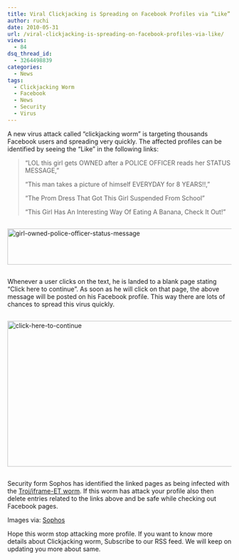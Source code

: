 ```yaml
---
title: Viral Clickjacking is Spreading on Facebook Profiles via “Like”
author: ruchi
date: 2010-05-31
url: /viral-clickjacking-is-spreading-on-facebook-profiles-via-like/
views:
  - 84
dsq_thread_id:
  - 3264498839
categories:
  - News
tags:
  - Clickjacking Worm
  - Facebook
  - News
  - Security
  - Virus
---
```

A new virus attack called “clickjacking worm” is targeting thousands Facebook users and spreading very quickly. The affected profiles can be identified by seeing the “Like” in the following links:

> “LOL this girl gets OWNED after a POLICE OFFICER reads her STATUS MESSAGE,”
> 
> “This man takes a picture of himself EVERYDAY for 8 YEARS!!,”
> 
> “The Prom Dress That Got This Girl Suspended From School”
> 
> “This Girl Has An Interesting Way Of Eating A Banana, Check It Out!”

<img class="wp-image-50427" style="float: none;margin: 15px auto;border: 0px" src="http://cdn.devilsworkshop.org/files/2010/05/girlownedpoliceofficerstatusmessage.jpg" border="0" alt="girl-owned-police-officer-status-message" width="506" height="81" />

Whenever a user clicks on the text, he is landed to a blank page stating “Click here to continue”. As soon as he will click on that page, the above message will be posted on his Facebook profile. This way there are lots of chances to spread this virus quickly.

<img style="float: none;margin: 15px auto;border: 0px" src="http://cdn.devilsworkshop.org/files/2010/05/clickheretocontinue.jpg" border="0" alt="click-here-to-continue" width="506" height="327" />

Security form Sophos has identified the linked pages as being infected with the <a href="http://www.sophos.com/security/analyses/viruses-and-spyware/trojiframeet.html" onclick="_gaq.push(['_trackEvent', 'outbound-article', 'http://www.sophos.com/security/analyses/viruses-and-spyware/trojiframeet.html', 'Troj/iframe-ET worm']);" >Troj/iframe-ET worm</a>. If this worm has attack your profile also then delete entries related to the links above and be safe while checking out Facebook pages.

Images via: <a href="http://www.sophos.com/blogs/gc/g/2010/05/31/viral-clickjacking-like-worm-hits-facebook-users/" onclick="_gaq.push(['_trackEvent', 'outbound-article', 'http://www.sophos.com/blogs/gc/g/2010/05/31/viral-clickjacking-like-worm-hits-facebook-users/', 'Sophos']);" >Sophos</a>

Hope this worm stop attacking more profile. If you want to know more details about Clickjacking worm, Subscribe to our RSS feed. We will keep on updating you more about same.
